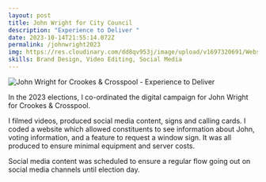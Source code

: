 ```yaml
---
layout: post
title: John Wright for City Council
description: "Experience to Deliver "
date: 2023-10-14T21:55:14.072Z
permalink: /johnwright2023
img: https://res.cloudinary.com/dd8qv953j/image/upload/v1697320691/Website_cover_nkvk49.png
skills: Brand Design, Video Editing, Social Media
---
```

![John Wright for Crookes & Crosspool - Experience to Deliver](https://res.cloudinary.com/dd8qv953j/image/upload/v1697320703/JW_Cover_Photo_1_._bhmthv.png "John Wright for Crookes & Crosspool")

In the 2023 elections, I co-ordinated the digital campaign for John Wright for Crookes & Crosspool. 

I filmed videos, produced social media content, signs and calling cards. I coded a website which allowed constituents to see information about John, voting information, and a feature to request a window sign. It was all produced to ensure minimal equipment and server costs. 

Social media content was scheduled to ensure a regular flow going out on social media channels until election day.